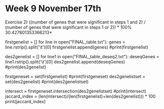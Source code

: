 # Week 9 November 17th

Exercise 2)
((number of genes that were significant in steps 1 and 2) / (number of genes that were significant in steps 1 or 2)) * 100%
30.427801353366213*


firstgenelist = []
for line in open("FINAL_table.txt"):
	genes = line.rstrip().split('\t')[0]
	firstgenelist.append(genes)
#print(firstgenelist)


des2genelist = []
for line1 in open("FINAL_table_deseq2.txt"):
	deseqGenes = line1.rstrip().split('\t')[0]
	des2genelist.append(deseqGenes)
#print(des2genelist)

firstgeneset = set(firstgenelist)
#print(firstgeneset)
des2genelistset = set(des2genelist)
#print(des2genelistset)

intersect = firstgeneset.intersection(des2genelistset)
#print(intersect)
jaccard_index = (len(intersect)/(len(firstgenelist)+len(des2genelist))) * 100
print(jaccard_index)
